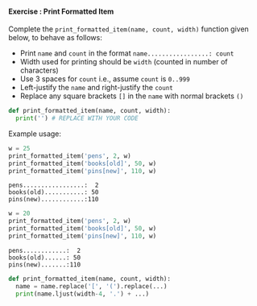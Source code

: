 #### Exercise : Print Formatted Item

Complete the `print_formatted_item(name, count, width)` function given below, to behave as follows:
* Print `name` and `count` in the format `name.................: count`
* Width used for printing should be `width` (counted in number of characters)
* Use 3 spaces for `count` i.e., assume `count` is `0..999`
* Left-justify the `name` and right-justify the `count`
* Replace any square brackets `[]` in the `name` with normal brackets `()`

```python
def print_formatted_item(name, count, width):
  print('') # REPLACE WITH YOUR CODE
```

Example usage:
<include src="inputOutput.md" var-align="middle" boilerplate>
<span id="input">

```python
w = 25
print_formatted_item('pens', 2, w)
print_formatted_item('books[old]', 50, w)
print_formatted_item('pins[new]', 110, w)
```
</span>
<span id="output">

```
pens.................:  2
books(old)...........: 50
pins(new)............:110
```
</span>
</include>

<include src="inputOutput.md" var-align="middle" boilerplate>
<span id="input">

```python
w = 20
print_formatted_item('pens', 2, w)
print_formatted_item('books[old]', 50, w)
print_formatted_item('pins[new]', 110, w)

```
</span>
<span id="output">

```
pens............:  2
books(old)......: 50
pins(new).......:110
```
</span>
</include>

<panel type="seamless" header="%%:fas-battery-quarter: Partial solution%%">

```python
def print_formatted_item(name, count, width):
  name = name.replace('[', '(').replace(...)
  print(name.ljust(width-4, '.') + ...)
```

</panel>
